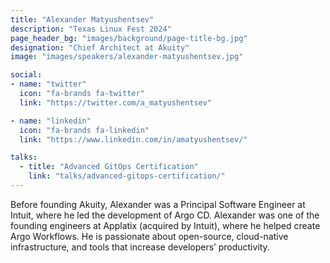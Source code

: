 ```yaml
---
title: "Alexander Matyushentsev"
description: "Texas Linux Fest 2024"
page_header_bg: "images/background/page-title-bg.jpg"
designation: "Chief Architect at Akuity"
image: "images/speakers/alexander-matyushentsev.jpg"

social:
- name: "twitter"
  icon: "fa-brands fa-twitter"
  link: "https://twitter.com/a_matyushentsev"

- name: "linkedin"
  icon: "fa-brands fa-linkedin"
  link: "https://www.linkedin.com/in/amatyushentsev/"

talks:
  - title: "Advanced GitOps Certification"
    link: "talks/advanced-gitops-certification/"
---
```


Before founding Akuity, Alexander was a Principal Software Engineer at Intuit,
where he led the development of Argo CD. Alexander was one of the founding
engineers at Applatix (acquired by Intuit), where he helped create Argo
Workflows. He is passionate about open-source, cloud-native infrastructure, and
tools that increase developers’ productivity.

